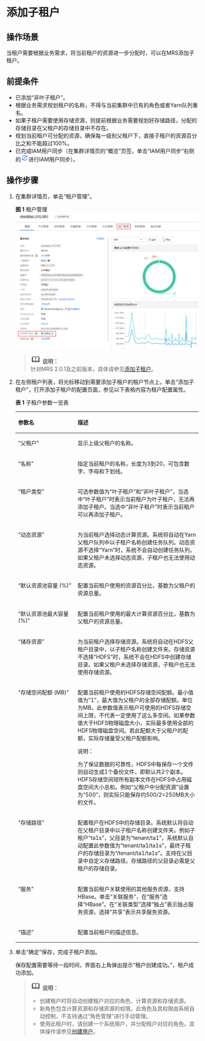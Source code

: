 # 添加子租户<a name="ZH-CN_TOPIC_0173397653"></a>

## 操作场景<a name="section50407764192941"></a>

当租户需要根据业务需求，将当前租户的资源进一步分配时，可以在MRS添加子租户。

## 前提条件<a name="section3418666519304"></a>

-   已添加“非叶子租户”。
-   根据业务需求规划租户的名称，不得与当前集群中已有的角色或者Yarn队列重名。
-   如果子租户需要使用存储资源，则提前根据业务需要规划好存储路径，分配的存储目录在父租户的存储目录中不存在。
-   规划当前租户可分配的资源，确保每一级别父租户下，直接子租户的资源百分比之和不能超过100%。
-   已完成IAM用户同步（在集群详情页的“概览”页签，单击“IAM用户同步“右侧的![](figures/icon_mrs_iam.png)进行IAM用户同步）。

## 操作步骤<a name="section52488736193659"></a>

1.  在集群详情页，单击“租户管理”。

    **图 1**  租户管理<a name="fig66227278302"></a>  
    ![](figures/租户管理.png "租户管理")

    >![](public_sys-resources/icon-note.gif) **说明：**   
    >针对MRS 2.0.1及之前版本，具体请参见[添加子租户](添加子租户-143.md)。  

2.  在左侧租户列表，将光标移动到需要添加子租户的租户节点上，单击“添加子租户”，打开添加子租户的配置页面，参见以下表格内容为租户配置属性。

    **表 1**  子租户参数一览表

    <a name="table2976617193725"></a>
    <table><thead align="left"><tr id="row8158217193725"><th class="cellrowborder" valign="top" width="32.5%" id="mcps1.2.3.1.1"><p id="p56835818193725"><a name="p56835818193725"></a><a name="p56835818193725"></a><strong id="b547523193731"><a name="b547523193731"></a><a name="b547523193731"></a>参数名</strong></p>
    </th>
    <th class="cellrowborder" valign="top" width="67.5%" id="mcps1.2.3.1.2"><p id="p40298577193725"><a name="p40298577193725"></a><a name="p40298577193725"></a><strong id="b44349382193731"><a name="b44349382193731"></a><a name="b44349382193731"></a>描述</strong></p>
    </th>
    </tr>
    </thead>
    <tbody><tr id="row42959267193725"><td class="cellrowborder" valign="top" width="32.5%" headers="mcps1.2.3.1.1 "><p id="p57148618193725"><a name="p57148618193725"></a><a name="p57148618193725"></a>“父租户”</p>
    </td>
    <td class="cellrowborder" valign="top" width="67.5%" headers="mcps1.2.3.1.2 "><p id="p65635374193725"><a name="p65635374193725"></a><a name="p65635374193725"></a>显示上级父租户的名称。</p>
    </td>
    </tr>
    <tr id="row53847458193725"><td class="cellrowborder" valign="top" width="32.5%" headers="mcps1.2.3.1.1 "><p id="p66676843193725"><a name="p66676843193725"></a><a name="p66676843193725"></a>“名称”</p>
    </td>
    <td class="cellrowborder" valign="top" width="67.5%" headers="mcps1.2.3.1.2 "><p id="p32115237193725"><a name="p32115237193725"></a><a name="p32115237193725"></a>指定当前租户的名称，长度为3到20，可包含数字、字母和下划线。</p>
    </td>
    </tr>
    <tr id="row20601684193725"><td class="cellrowborder" valign="top" width="32.5%" headers="mcps1.2.3.1.1 "><p id="p58123706193725"><a name="p58123706193725"></a><a name="p58123706193725"></a>“租户类型”</p>
    </td>
    <td class="cellrowborder" valign="top" width="67.5%" headers="mcps1.2.3.1.2 "><p id="p10399716193725"><a name="p10399716193725"></a><a name="p10399716193725"></a>可选参数值为“叶子租户”和“非叶子租户”，当选中<span id="ph881975812226"><a name="ph881975812226"></a><a name="ph881975812226"></a>“叶子租户”</span>时表示当前租户为叶子租户，无法再添加子租户。当选中“非叶子租户”时表示当前租户可以再添加子租户。</p>
    </td>
    </tr>
    <tr id="row26488582193725"><td class="cellrowborder" valign="top" width="32.5%" headers="mcps1.2.3.1.1 "><p id="p65200402193725"><a name="p65200402193725"></a><a name="p65200402193725"></a>“动态资源”</p>
    </td>
    <td class="cellrowborder" valign="top" width="67.5%" headers="mcps1.2.3.1.2 "><p id="p46741206193725"><a name="p46741206193725"></a><a name="p46741206193725"></a>为当前租户选择动态计算资源。系统将自动在Yarn父租户队列中以子租户名称创建任务队列。动态资源不选择“Yarn”时，系统不会自动创建任务队列。如果父租户未选择动态资源，子租户也无法使用动态资源。</p>
    </td>
    </tr>
    <tr id="row18017677193725"><td class="cellrowborder" valign="top" width="32.5%" headers="mcps1.2.3.1.1 "><p id="p50145753193725"><a name="p50145753193725"></a><a name="p50145753193725"></a>“默认资源池容量 (%)”</p>
    </td>
    <td class="cellrowborder" valign="top" width="67.5%" headers="mcps1.2.3.1.2 "><p id="p35274226193725"><a name="p35274226193725"></a><a name="p35274226193725"></a>配置当前租户使用的资源百分比，基数为父租户的资源总量。</p>
    </td>
    </tr>
    <tr id="row49032583193725"><td class="cellrowborder" valign="top" width="32.5%" headers="mcps1.2.3.1.1 "><p id="p12216253193725"><a name="p12216253193725"></a><a name="p12216253193725"></a>“默认资源池最大容量 (%)”</p>
    </td>
    <td class="cellrowborder" valign="top" width="67.5%" headers="mcps1.2.3.1.2 "><p id="p49992436193725"><a name="p49992436193725"></a><a name="p49992436193725"></a>配置当前租户使用的最大计算资源百分比，基数为父租户的资源总量。</p>
    </td>
    </tr>
    <tr id="row47278743193725"><td class="cellrowborder" valign="top" width="32.5%" headers="mcps1.2.3.1.1 "><p id="p4372978193725"><a name="p4372978193725"></a><a name="p4372978193725"></a>“储存资源”</p>
    </td>
    <td class="cellrowborder" valign="top" width="67.5%" headers="mcps1.2.3.1.2 "><p id="p18666913193725"><a name="p18666913193725"></a><a name="p18666913193725"></a>为当前租户选择存储资源。系统将自动在HDFS父租户目录中，以子租户名称创建文件夹。存储资源不选择<span class="parmvalue" id="parmvalue264609015215"><a name="parmvalue264609015215"></a><a name="parmvalue264609015215"></a>“HDFS”</span>时，系统不会在HDFS中创建存储目录。如果父租户未选择存储资源，子租户也无法使用存储资源。</p>
    </td>
    </tr>
    <tr id="row33784492193725"><td class="cellrowborder" valign="top" width="32.5%" headers="mcps1.2.3.1.1 "><p id="p52189301193725"><a name="p52189301193725"></a><a name="p52189301193725"></a>“存储空间配额 (MB)”</p>
    </td>
    <td class="cellrowborder" valign="top" width="67.5%" headers="mcps1.2.3.1.2 "><p id="p66583814193725"><a name="p66583814193725"></a><a name="p66583814193725"></a>配置当前租户使用的HDFS存储空间配额。最小值值为“1”，最大值为父租户的全部存储配额。单位为MB。此参数值表示租户可使用的HDFS存储空间上限，不代表一定使用了这么多空间。如果参数值大于HDFS物理磁盘大小，实际最多使用全部的HDFS物理磁盘空间。若此配额大于父租户的配额，实际存储量受父租户配额影响。</p>
    <div class="note" id="note4900057418446"><a name="note4900057418446"></a><a name="note4900057418446"></a><span class="notetitle"> 说明： </span><div class="notebody"><p id="p3835198618446"><a name="p3835198618446"></a><a name="p3835198618446"></a>为了保证数据的可靠性，HDFS中每保存一个文件则自动生成1个备份文件，即默认共2个副本。HDFS存储空间球所有副本文件在HDFS中占用磁盘空间大小总和。例如“父租户中分配资源”设置为“500”，则实际只能保存约500/2=250MB大小的文件。</p>
    </div></div>
    </td>
    </tr>
    <tr id="row62383417193725"><td class="cellrowborder" valign="top" width="32.5%" headers="mcps1.2.3.1.1 "><p id="p19892042193725"><a name="p19892042193725"></a><a name="p19892042193725"></a>“存储路径”</p>
    </td>
    <td class="cellrowborder" valign="top" width="67.5%" headers="mcps1.2.3.1.2 "><p id="p642744193725"><a name="p642744193725"></a><a name="p642744193725"></a>配置租户在HDFS中的存储目录。系统默认将自动在父租户目录中以子租户名称创建文件夹。例如子租户“ta1s”，父目录为“tenant/ta1”，系统默认自动配置此参数值为“tenant/ta1/ta1s”，最终子租户的存储目录为“/tenant/ta1/ta1s”。支持在父目录中自定义存储路径。存储路径的父目录必需是父租户的存储目录。</p>
    </td>
    </tr>
    <tr id="row5784701193725"><td class="cellrowborder" valign="top" width="32.5%" headers="mcps1.2.3.1.1 "><p id="p65907649193725"><a name="p65907649193725"></a><a name="p65907649193725"></a>“服务”</p>
    </td>
    <td class="cellrowborder" valign="top" width="67.5%" headers="mcps1.2.3.1.2 "><p id="p36919316193725"><a name="p36919316193725"></a><a name="p36919316193725"></a>配置当前租户关联使用的其他服务资源，支持HBase。单击“关联服务”，在“服务”选择“HBase”。在“关联类型”选择“独占”表示独占服务资源，选择“共享”表示共享服务资源。</p>
    </td>
    </tr>
    <tr id="row63838396193725"><td class="cellrowborder" valign="top" width="32.5%" headers="mcps1.2.3.1.1 "><p id="p3527596193725"><a name="p3527596193725"></a><a name="p3527596193725"></a>“描述”</p>
    </td>
    <td class="cellrowborder" valign="top" width="67.5%" headers="mcps1.2.3.1.2 "><p id="p17299840193725"><a name="p17299840193725"></a><a name="p17299840193725"></a>配置当前租户的描述信息。</p>
    </td>
    </tr>
    </tbody>
    </table>

3.  单击“确定”保存，完成子租户添加。

    保存配置需要等待一段时间，界面右上角弹出提示“租户创建成功。”，租户成功添加。

    >![](public_sys-resources/icon-note.gif) **说明：**   
    >-   创建租户时将自动创建租户对应的角色、计算资源和存储资源。  
    >-   新角色包含计算资源和存储资源的权限。此角色及其权限由系统自动控制，不支持通过“角色管理”进行手动管理。  
    >-   使用此租户时，请创建一个系统用户，并分配租户对应的角色。具体操作请参见[创建用户](创建用户.md)。  


